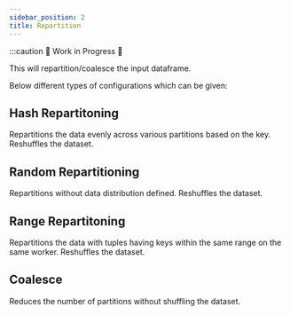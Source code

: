 ```yaml
---
sidebar_position: 2
title: Repartition
---
```


:::caution 🚧 Work in Progress 🚧

This will repartition/coalesce the input dataframe.

Below different types of configurations which can be given:

## Hash Repartitoning

Repartitions the data evenly across various partitions based on the key. Reshuffles the dataset.

## Random Repartitioning

Repartitions without data distribution defined. Reshuffles the dataset.

## Range Repartitoning

Repartitions the data with tuples having keys within the same range on the same worker. Reshuffles the dataset.

## Coalesce

Reduces the number of partitions without shuffling the dataset.
